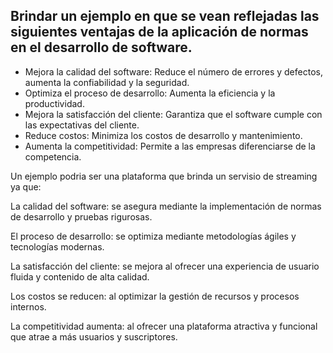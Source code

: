 ## Brindar un ejemplo en que se vean reflejadas las siguientes ventajas de la aplicación de normas en el desarrollo de software.

- Mejora la calidad del software: Reduce el número de errores y defectos, aumenta la confiabilidad y la seguridad.
- Optimiza el proceso de desarrollo: Aumenta la eficiencia y la productividad.
- Mejora la satisfacción del cliente: Garantiza que el software cumple con las expectativas del cliente.
- Reduce costos: Minimiza los costos de desarrollo y mantenimiento.
- Aumenta la competitividad: Permite a las empresas diferenciarse de la competencia.

Un ejemplo podria ser una plataforma que brinda un servisio de streaming ya que:

La calidad del software: se asegura mediante la implementación de normas de desarrollo y pruebas rigurosas.

El proceso de desarrollo: se optimiza mediante metodologías ágiles y tecnologías modernas.

La satisfacción del cliente: se mejora al ofrecer una experiencia de usuario fluida y contenido de alta calidad.

Los costos se reducen: al optimizar la gestión de recursos y procesos internos.

La competitividad aumenta: al ofrecer una plataforma atractiva y funcional que atrae a más usuarios y suscriptores.